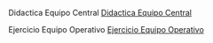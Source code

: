 Didactica Equipo Central [Didactica Equipo Central](Didactica%20Equipo%20Central.svg)

Ejercicio Equipo Operativo [Ejercicio Equipo Operativo](Ejercicio%20Equipo%20Operativo.svg)

